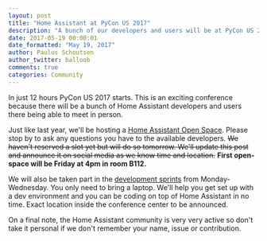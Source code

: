 ```yaml
---
layout: post
title: "Home Assistant at PyCon US 2017"
description: "A bunch of our developers and users will be at PyCon US 2017."
date: 2017-05-19 00:00:01
date_formatted: "May 19, 2017"
author: Paulus Schoutsen
author_twitter: balloob
comments: true
categories: Community
---
```


In just 12 hours PyCon US 2017 starts. This is an exciting conference because there will be a bunch of Home Assistant developers and users there being able to meet in person.

Just like last year, we'll be hosting a [Home Assistant Open Space](https://us.pycon.org/2017/events/open-spaces/). Please stop by to ask any questions you have to the available developers. ~~We haven't reserved a slot yet but will do so tomorrow. We'll update this post and announce it on social media as we know time and location.~~ **First open-space will be Friday at 4pm in room B112.**

We will also be taken part in the [development sprints](https://us.pycon.org/2017/community/sprints/) from Monday-Wednesday. You only need to bring a laptop. We'll help you get set up with a dev environment and you can be coding on top of Home Assistant in no time. Exact location inside the conference center to be announced.

On a final note, the Home Assistant community is very very active so don't take it personal if we don't remember your name, issue or contribution.
